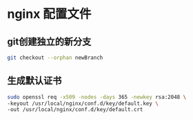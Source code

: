 # nginx 配置文件

## git创建独立的新分支

```sh
git checkout --orphan newBranch
```

## 生成默认证书

```sh
sudo openssl req -x509 -nodes -days 365 -newkey rsa:2048 \
-keyout /usr/local/nginx/conf.d/key/default.key \
-out /usr/local/nginx/conf.d/key/default.crt
```
